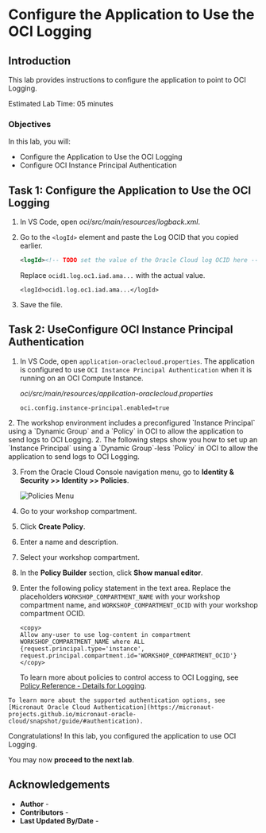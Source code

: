 # Configure the Application to Use the OCI Logging

## Introduction

This lab provides instructions to configure the application to point to OCI Logging.

Estimated Lab Time: 05 minutes

### Objectives

In this lab, you will:

* Configure the Application to Use the OCI Logging
* Configure OCI Instance Principal Authentication

## Task 1: Configure the Application to Use the OCI Logging

1. In VS Code, open _oci/src/main/resources/logback.xml_.

2. Go to the `<logId>` element and paste the Log OCID that you copied earlier.

	```xml
	<logId><!-- TODO set the value of the Oracle Cloud log OCID here --></logId>
	```

   Replace `ocid1.log.oc1.iad.ama...` with the actual value.

	```
	<logId>ocid1.log.oc1.iad.ama...</logId>
	```

3. Save the file.


## Task 2: <if type="desktop">Use</if><if type="tenancy">Configure</if> OCI Instance Principal Authentication

1. In VS Code, open `application-oraclecloud.properties`. The application is configured to use `OCI Instance Principal Authentication` when it is running on an OCI Compute Instance.

	_oci/src/main/resources/application-oraclecloud.properties_

	``` properties
	oci.config.instance-principal.enabled=true
	```

<if type="desktop">
2. The workshop environment includes a preconfigured `Instance Principal` using a `Dynamic Group` and a `Policy` in OCI to allow the application to send logs to OCI Logging.
</if>

<if type="tenancy">
2. The following steps show you how to set up an `Instance Principal` using a `Dynamic Group`-less `Policy` in OCI to allow the application to send logs to OCI Logging.

3. From the Oracle Cloud Console navigation menu, go to **Identity & Security >> Identity >> Policies**.

	![Policies Menu](https://oracle-livelabs.github.io//common/images/console/id-policies.png)

4. Go to your workshop compartment.

5. Click  **Create Policy**.

6. Enter a name and description.

7. Select your workshop compartment.

8. In the **Policy Builder** section, click **Show manual editor**.

9. Enter the following policy statement in the text area. Replace the placeholders `WORKSHOP_COMPARTMENT_NAME` with your workshop compartment name, and `WORKSHOP_COMPARTMENT_OCID` with your workshop compartment OCID.

	``` text
	<copy>
	Allow any-user to use log-content in compartment WORKSHOP_COMPARTMENT_NAME where ALL {request.principal.type='instance', request.principal.compartment.id='WORKSHOP_COMPARTMENT_OCID'}
	</copy>
	```

	To learn more about policies to control access to OCI Logging, see [Policy Reference - Details for Logging](https://docs.oracle.com/en-us/iaas/Content/Identity/Reference/loggingpolicyreference.htm).

</if>

	To learn more about the supported authentication options, see [Micronaut Oracle Cloud Authentication](https://micronaut-projects.github.io/micronaut-oracle-cloud/snapshot/guide/#authentication).

Congratulations! In this lab, you configured the application to use OCI Logging.

You may now **proceed to the next lab**.

## Acknowledgements

* **Author** - [](var:author)
* **Contributors** - [](var:contributors)
* **Last Updated By/Date** - [](var:last_updated)
